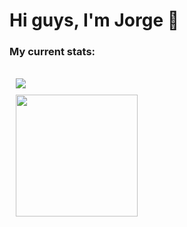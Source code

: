 <h1> Hi guys, I'm Jorge 👋</h1>

<h3> My current stats: <h3>

<div style="display: flex;
  flex-direction: column;padding: 5px;">
<a style="margin: 5px;" href="https://github.com/anuraghazra/github-readme-stats">
    <img align="center" src="https://github-readme-stats.vercel.app/api?username=MoreiraJorge&theme=tokyonight&show_icons=true"> </img>
</a>
<a  style="margin: 5px;" href="https://github.com/anuraghazra/github-readme-stats">
<img style="height: 195px" align="center" src="https://github-readme-stats.vercel.app/api/top-langs/?username=MoreiraJorge&hide=Makefile&layout=compact&theme=tokyonight"> </img>
</a>
</div>

<!--
**MoreiraJorge/MoreiraJorge** is a ✨ _special_ ✨ repository because its `README.md` (this file) appears on your GitHub profile.

Here are some ideas to get you started:

- 🔭 I’m currently working on ...
- 🌱 I’m currently learning ...
- 👯 I’m looking to collaborate on ...
- 🤔 I’m looking for help with ...
- 💬 Ask me about ...
- 📫 How to reach me: ...
- 😄 Pronouns: ...
- ⚡ Fun fact: ...
-->
